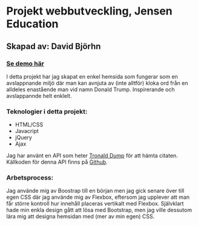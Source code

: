 # Projekt webbutveckling, Jensen Education
## Skapad av: David Björhn
### [Se demo här](https://druvid.github.io/)
I detta projekt har jag skapat en enkel hemsida som fungerar som en avslappnande miljö där man kan avnjuta av (inte alltför) kloka ord från en alldeles enastående man vid namn Donald Trump. Inspirerande och avslappannde helt enklelt.

### Teknologier i detta projekt:
* HTML/CSS
* Javacript
* jQuery
* Ajax

Jag har använt en API som heter [Tronald Dump](https://docs.tronalddump.io/) för att hämta citaten. Källkoden för denna API finns på [Github](https://github.com/tronalddump-io). 

### Arbetsprocess:
Jag använde mig av Boostrap till en början men jag gick senare över till egen CSS där jag använde mig av Flexbox, eftersom jag upplever att man får större kontroll hur innehåll placeras vertikalt med Flexbox. Självklart hade min enkla design gått att lösa med Bootstrap, men jag ville dessutom lära mig att designa hemsidan med (mer av min egen) CSS.
